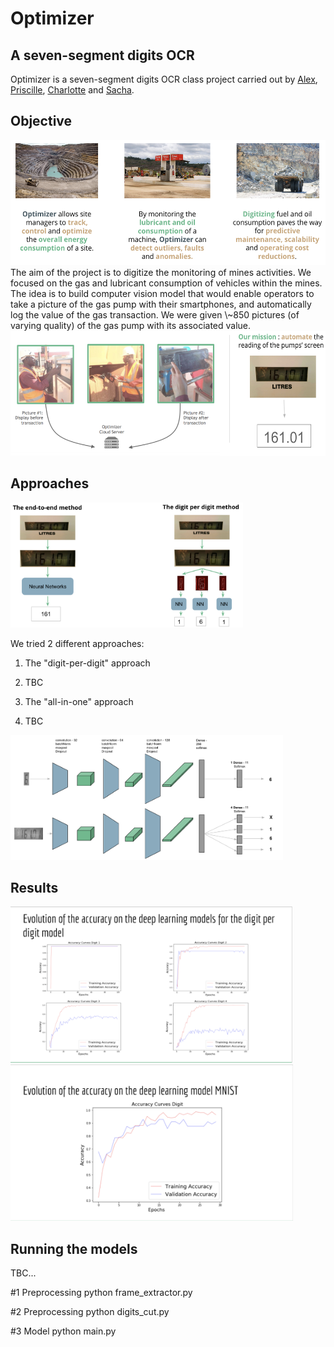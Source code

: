# Optimizer
## A seven-segment digits OCR

Optimizer is a seven-segment digits OCR class project carried out by [Alex](https://github.com/alexmomeni), [Priscille](https://github.com/priscilleb), [Charlotte](https://github.com/charlottecaucheteux/) and [Sacha](https://github.com/SachaIZADI/).

## Objective
<img src = "img/Pb.png" height="200">
The aim of the project is to digitize the monitoring of mines activities. We focused on the gas and lubricant consumption of vehicles within the mines. The idea is to build computer vision model that would enable operators to take a picture of the gas pump with their smartphones, and automatically log the value of the gas transaction. We were given \~850 pictures (of varying quality) of the gas pump with its associated value.

<img src = "img/product.png" height="200">

## Approaches
<img src = "img/approaches.png" height="200">

We tried 2 different approaches:
1. The "digit-per-digit" approach
  1. TBC

2. The "all-in-one" approach
  1. TBC
<img src = "img/NN.png" height="200">

## Results
<img src = "img/results1.png" height="250">
<img src = "img/Results2.png" height="250">

## Running the models

TBC...



#1 Preprocessing
python frame_extractor.py

#2 Preprocessing
python digits_cut.py

#3 Model
python main.py
